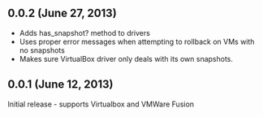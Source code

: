 ## 0.0.2 (June 27, 2013)

 - Adds has_snapshot? method to drivers
 - Uses proper error messages when attempting to rollback on VMs with no snapshots
 - Makes sure VirtualBox driver only deals with its own snapshots.

## 0.0.1 (June 12, 2013)

Initial release - supports Virtualbox and VMWare Fusion
